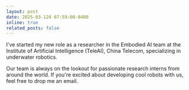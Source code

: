 ```yaml
---
layout: post
date: 2025-03-124 07:59:00-0400
inline: true
related_posts: false
---
```


I've started my new role as a researcher in the Embodied AI team at the Institute of Artificial Intelligence (TeleAI), China Telecom, specializing in underwater robotics.

Our team is always on the lookout for passionate research interns from around the world. If you're excited about developing cool robots with us, feel free to drop me an email.


